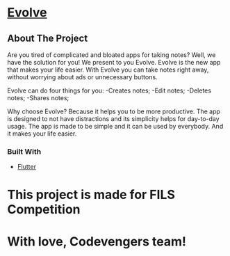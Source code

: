 <!-- PROJECT LOGO -->
<br />
<p align="center">
  <a href="https://github.com/nikolasdan/evolve">
    <h1 style="color: #007bff"><strong>Evolve</strong></h1>
  </a>


<!-- ABOUT THE PROJECT -->
## About The Project
Are you tired of complicated and bloated apps for taking notes?
Well, we have the solution for you! We present to you Evolve. 
Evolve is the new app that makes your life easier. With Evolve you can take notes right away, without worrying about ads or unnecessary buttons.

Evolve can do four things for you:
-Creates notes;
-Edit notes;
-Deletes notes;
-Shares notes;

Why choose Evolve? Because it helps you to be more productive. 
The app is designed to not have distractions and its simplicity 
helps for day-to-day usage. The app is made to be simple and it can be used 
by everybody. And it makes your life easier.

### Built With

* [Flutter](https://flutter.dev/)



# This project is made for FILS Competition
# With love, Codevengers team!
